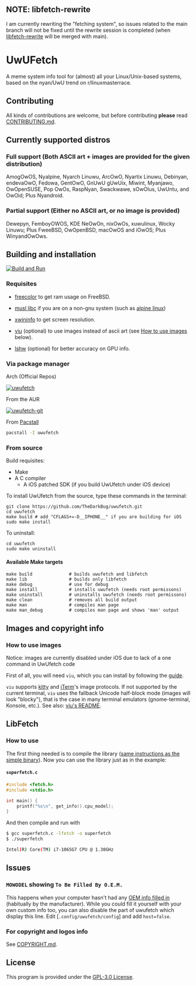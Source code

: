 ## NOTE: libfetch-rewrite
I am currently rewriting the "fetching system", so issues related to the main branch will not be fixed until the rewrite session is completed (when [libfetch-rewrite](https://github.com/TheDarkBug/uwufetch/tree/libfetch-rewrite) will be merged with main).


# UwUFetch

A meme system info tool for (almost) all your Linux/Unix-based systems, based on the nyan/UwU trend on r/linuxmasterrace.


## Contributing

All kinds of contributions are welcome, but before contributing **please** read [CONTRIBUTING.md](/CONTRIBUTING.md).

## Currently supported distros

### Full support (Both ASCII art + images are provided for the given distribution)

AmogOwOS, Nyalpine, Nyarch Linuwu, ArcOwO, Nyartix Linuwu, Debinyan, endevaOwO, Fedowa, GentOwO, GnUwU gUwUix, Miwint, Myanjawo, OwOpenSUSE, Pop OwOs, RaspNyan, Swackwawe, sOwOlus, UwUntu, and OwOid; Plus Nyandroid.

### Partial support (Either no ASCII art, or no image is provided)

Dewepyn, FemboyOWOS, KDE NeOwOn, nixOwOs, xuwulinux, Wocky Linuwu; Plus FweeBSD, OwOpenBSD, macOwOS and iOwOS; Plus WinyandOwOws.

## Building and installation

[![Build and Run](https://github.com/TheDarkBug/uwufetch/actions/workflows/c-cpp.yml/badge.svg)](https://github.com/TheDarkBug/uwufetch/actions/workflows/c-cpp.yml)

### Requisites

- [freecolor](http://www.rkeene.org/oss/freecolor/) to get ram usage on FreeBSD.

- [musl libc](https://musl.libc.org/) if you are on a non-gnu system (such as [alpine linux](https://pkgs.alpinelinux.org/package/edge/main/x86_64/musl-dev))

- [xwininfo](https://github.com/freedesktop/xorg-xwininfo) to get screen resolution.

- [viu](https://github.com/atanunq/viu) (optional) to use images instead of ascii art (see [How to use images](#how-to-use-images) below).

- [lshw](https://github.com/lyonel/lshw) (optional) for better accuracy on GPU info.

### Via package manager

Arch (Official Repos)

[![uwufetch](https://img.shields.io/archlinux/v/extra/x86_64/uwufetch?label=uwufetch&logo=arch-linux&style=for-the-badge)](https://archlinux.org/packages/extra/x86_64/uwufetch/)


From the AUR

[![uwufetch-git](https://img.shields.io/aur/version/uwufetch-git?color=1793d1&label=uwufetch-git&logo=arch-linux&style=for-the-badge)](https://aur.archlinux.org/packages/uwufetch-git/)

From [Pacstall](https://github.com/pacstall/pacstall#installing)

```bash
pacstall -I uwufetch
```

### From source

Build requisites:

- Make
- A C compiler
  - A iOS patched SDK (if you build UwUfetch under iOS device)

To install UwUfetch from the source, type these commands in the terminal:

```shell
git clone https://github.com/TheDarkBug/uwufetch.git
cd uwufetch
make build # add "CFLAGS+=-D__IPHONE__" if you are building for iOS
sudo make install
```

To uninstall:

```shell
cd uwufetch
sudo make uninstall
```

#### Available Make targets

```shell
make build              # builds uwufetch and libfetch
make lib                # builds only libfetch
make debug              # use for debug
make install            # installs uwufetch (needs root permissons)
make uninstall          # uninstalls uwufetch (needs root permissons)
make clean              # removes all build output
make man                # compiles man page
make man_debug          # compiles man page and shows 'man' output
```

## Images and copyright info

### How to use images

Notice: images are currently disabled under iOS due to lack of a one command in UwUfetch code

First of all, you will need `viu`, which you can install by following the [guide](https://github.com/atanunq/viu#installation).

`viu` supports [kitty](https://github.com/kovidgoyal/kitty) and [iTerm](https://iterm2.com/)'s image protocols.
If not supported by the current terminal, `viu` uses the fallback Unicode half-block mode (images will look "blocky"), that is the case in many terminal emulators (gnome-terminal, Konsole, etc.). See also: [viu's README](https://github.com/atanunq/viu#description).

## LibFetch

### How to use

The first thing needed is to compile the library ([same instructions as the simple binary](https://github.com/TheDarkBug/uwufetch#from-source)).
Now you can use the library just as in the example:

#### **`superfetch.c`**

```c
#include <fetch.h>
#include <stdio.h>

int main() {
    printf("%s\n", get_info().cpu_model);
}
```

And then compile and run with

```bash
$ gcc superfetch.c -lfetch -o superfetch
$ ./superfetch

Intel(R) Core(TM) i7-1065G7 CPU @ 1.30GHz
```

## Issues

### `MOWODEL` showing `To Be Filled By O.E.M.`

This happens when your computer hasn't had any [OEM info filled in](https://www.investopedia.com/terms/o/oem.asp) (habitually by the manufacturer).
While you could fill it yourself with your own custom info too, you can also disable the part of uwufetch which display this line.
Edit [`.config/uwufetch/config`] and add `host=false`.

### For copyright and logos info

See [COPYRIGHT.md](/res/COPYRIGHT.md).

## License

This program is provided under the [GPL-3.0 License](/LICENSE).
